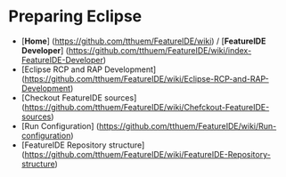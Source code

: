# Preparing Eclipse

* [**Home**] (https://github.com/tthuem/FeatureIDE/wiki) / [**FeatureIDE Developer**] (https://github.com/tthuem/FeatureIDE/wiki/index-FeatureIDE-Developer)
* [Eclipse RCP and RAP Development] (https://github.com/tthuem/FeatureIDE/wiki/Eclipse-RCP-and-RAP-Development)
* [Checkout FeatureIDE sources] (https://github.com/tthuem/FeatureIDE/wiki/Chefckout-FeatureIDE-sources)
* [Run Configuration] (https://github.com/tthuem/FeatureIDE/wiki/Run-configuration)
* [FeatureIDE Repository structure] (https://github.com/tthuem/FeatureIDE/wiki/FeatureIDE-Repository-structure)
